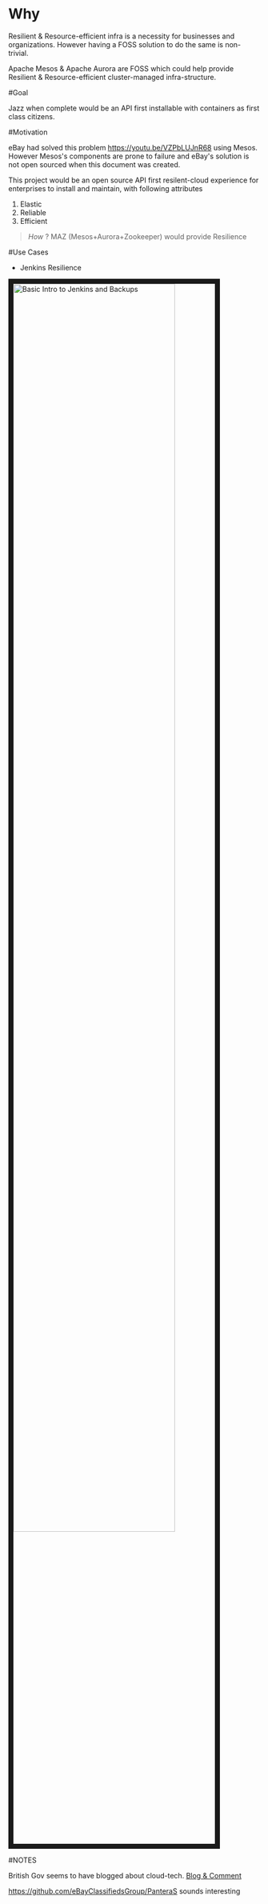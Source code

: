 
# Why

Resilient & Resource-efficient infra is a necessity for businesses and organizations. However having a FOSS solution to do the same is non-trivial.

Apache Mesos & Apache Aurora are FOSS which could help provide Resilient & Resource-efficient cluster-managed infra-structure.

#Goal

Jazz when complete would be an API first installable with containers as first class citizens.

#Motivation

eBay had solved this problem https://youtu.be/VZPbLUJnR68 using Mesos. However Mesos's components are prone to failure and eBay's solution is not open sourced when this document was created.

This project would be an open source API first resilent-cloud experience for enterprises to install and maintain, with following attributes

1. Elastic
2. Reliable
3. Efficient

> *How* ?
MAZ (Mesos+Aurora+Zookeeper) would provide Resilience

#Use Cases

* Jenkins Resilience

<a href="http://www.youtube.com/watch?feature=player_embedded&v=OVHMULHB7CE
" target="_blank"><img src="http://img.youtube.com/vi/OVHMULHB7CE/0.jpg" 
alt="Basic Intro to Jenkins and Backups" width="80%" height="80%" border="10" /></a>


#NOTES

British Gov seems to have blogged about cloud-tech. [Blog & Comment](https://gdstechnology.blog.gov.uk/2015/10/27/looking-at-open-source-paas-technologies/#comment-52911) 

https://github.com/eBayClassifiedsGroup/PanteraS sounds interesting
